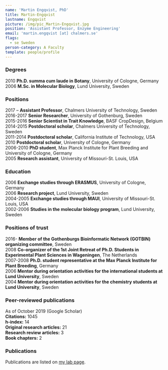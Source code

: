 ```yaml
---
name: 'Martin Engqvist, PhD'
title: Martin-Engqvist
lastname: Engqvist
picture: /img/pic_Martin-Engqvist.jpg
position: 'Assistant Professor, Enzyme Engineering'
email: 'martin.engqvist [at] chalmers.se'
flags:
  - se Sweden
person-category: A Faculty
template: people/profile
---
```

### Degrees

2010 	**Ph.D. summa cum laude in Botany**, University of Cologne, Germany\
2006 	**M.Sc. in Molecular Biology**, Lund University, Sweden

### Positions

2017 – 	**Assistant Professor**, Chalmers University of Technology, Sweden\
2016-2017 	**Senior Researcher**, University of Gothenburg, Sweden\
2015-2016 	**Senior Scientist in Trait Knowledge**, BASF CropDesign, Belgium\
2014-2015 	**Postdoctoral scholar**, Chalmers University of Technology, Sweden\
2011-2014 	**Postdoctoral scholar**, California Institute of Technology, USA\
2010 	**Postdoctoral scholar**, University of Cologne, Germany\
2006-2010 	**PhD student**,  Max Planck Institute for Plant Breeding and University of Cologne, Germany\
2005 	**Research assistant**, University of Missouri-St. Louis, USA

### Education

2006 	**Exchange studies through ERASMUS**, University of Cologne, Germany\
2006 	**Research project**, Lund University, Sweden\
2004-2005 	**Exchange studies through MAUI**, University of Missouri-St. Louis, USA\
2002-2006 	**Studies in the molecular biology program**, Lund University, Sweden

### Positions of trust

2016- 	**Member of the Gothenburgs Bioinformatic Network (GOTBIN) organizing committee**, Sweden\
2008 	**Co-organizer of the 1st Joint Retreat of Ph.D. Students in Experimental Plant Sciences in Wageningen**, The Netherlands\
2007-2008 	**Ph.D. student representative at the Max Planck Institute for Plant Breeding**, Germany\
2006 	**Mentor during orientation activities for the international students at Lund University**, Sweden\
2004 	**Mentor during orientation activities for the chemistry students at Lund University**, Sweden

### Peer-reviewed publications

As of October 2019 (Google Scholar)\
**Citations:** 	1045\
**h-index:** 	14\
**Original research articles:** 	21\
**Research review articles:** 	3\
**Book chapters:**	2

### Publications

Publications are listed on [my lab page](/labs/enqvist/).
